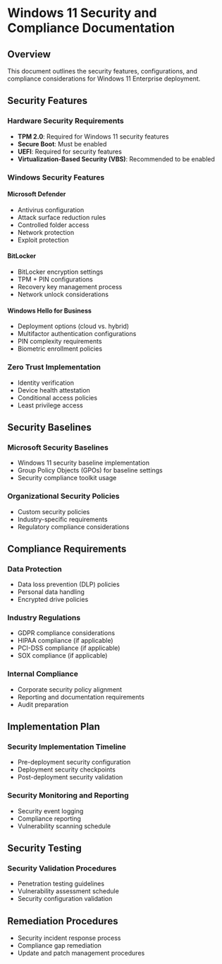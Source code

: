 # Windows 11 Security and Compliance Documentation

## Overview

This document outlines the security features, configurations, and compliance considerations for Windows 11 Enterprise deployment.

## Security Features

### Hardware Security Requirements

- **TPM 2.0**: Required for Windows 11 security features
- **Secure Boot**: Must be enabled
- **UEFI**: Required for security features
- **Virtualization-Based Security (VBS)**: Recommended to be enabled

### Windows Security Features

#### Microsoft Defender

- Antivirus configuration
- Attack surface reduction rules
- Controlled folder access
- Network protection
- Exploit protection

#### BitLocker

- BitLocker encryption settings
- TPM + PIN configurations
- Recovery key management process
- Network unlock considerations

#### Windows Hello for Business

- Deployment options (cloud vs. hybrid)
- Multifactor authentication configurations
- PIN complexity requirements
- Biometric enrollment policies

### Zero Trust Implementation

- Identity verification
- Device health attestation
- Conditional access policies
- Least privilege access

## Security Baselines

### Microsoft Security Baselines

- Windows 11 security baseline implementation
- Group Policy Objects (GPOs) for baseline settings
- Security compliance toolkit usage

### Organizational Security Policies

- Custom security policies
- Industry-specific requirements
- Regulatory compliance considerations

## Compliance Requirements

### Data Protection

- Data loss prevention (DLP) policies
- Personal data handling
- Encrypted drive policies

### Industry Regulations

- GDPR compliance considerations
- HIPAA compliance (if applicable)
- PCI-DSS compliance (if applicable)
- SOX compliance (if applicable)

### Internal Compliance

- Corporate security policy alignment
- Reporting and documentation requirements
- Audit preparation

## Implementation Plan

### Security Implementation Timeline

- Pre-deployment security configuration
- Deployment security checkpoints
- Post-deployment security validation

### Security Monitoring and Reporting

- Security event logging
- Compliance reporting
- Vulnerability scanning schedule

## Security Testing

### Security Validation Procedures

- Penetration testing guidelines
- Vulnerability assessment schedule
- Security configuration validation

## Remediation Procedures

- Security incident response process
- Compliance gap remediation
- Update and patch management procedures